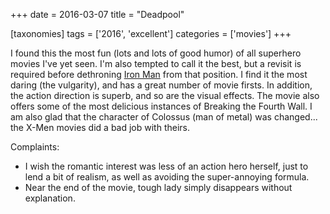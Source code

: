 +++
date = 2016-03-07
title = "Deadpool"

[taxonomies]
tags = ['2016', 'excellent']
categories = ['movies']
+++

I found this the most fun (lots and lots of good humor) of all superhero
movies I\'ve yet seen. I\'m also tempted to call it the best, but a
revisit is required before dethroning [Iron Man] from that position. I
find it the most daring (the vulgarity), and has a great number of movie
firsts. In addition, the action direction is superb, and so are the
visual effects. The movie also offers some of the most delicious
instances of Breaking the Fourth Wall. I am also glad that the character
of Colossus (man of metal) was changed\... the X-Men movies did a bad
job with theirs.

Complaints:

-   I wish the romantic interest was less of an action hero herself,
    just to lend a bit of realism, as well as avoiding the
    super-annoying formula.
-   Near the end of the movie, tough lady simply disappears without
    explanation.

  [Iron Man]: http://tshepang.net/iron-man
